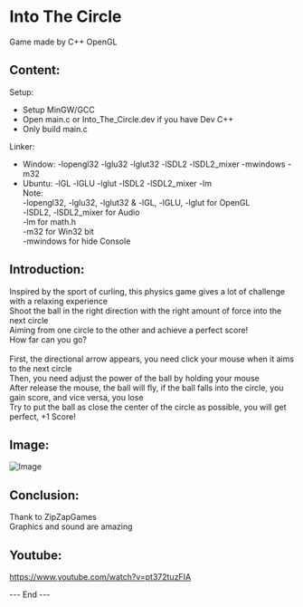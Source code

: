 # Into The Circle

Game made by C++ OpenGL

## Content:

Setup:<br />
- Setup MinGW/GCC<br />
- Open main.c or Into_The_Circle.dev if you have Dev C++<br />
- Only build main.c<br />

Linker:<br />
- Window: -lopengl32 -lglu32 -lglut32 -lSDL2 -lSDL2_mixer -mwindows -m32<br />
- Ubuntu: -lGL -lGLU -lglut -lSDL2 -lSDL2_mixer -lm<br />
Note:<br />
-lopengl32, -lglu32, -lglut32 & -lGL, -lGLU, -lglut for OpenGL<br />
-lSDL2, -lSDL2_mixer for Audio<br />
-lm for math.h<br />
-m32 for Win32 bit<br />
-mwindows for hide Console<br />

## Introduction:

Inspired by the sport of curling, this physics game gives a lot of challenge with a relaxing experience<br />
Shoot the ball in the right direction with the right amount of force into the next circle<br />
Aiming from one circle to the other and achieve a perfect score!<br />
How far can you go?<br />
<br />
First, the directional arrow appears, you need click your mouse when it aims to the next circle<br />
Then, you need adjust the power of the ball by holding your mouse<br />
After release the mouse, the ball will fly, if the ball falls into the circle, you gain score, and vice versa, you lose<br />
Try to put the ball as close the center of the circle as possible, you will get perfect, +1 Score!<br />

## Image:
![Image](http://imgur.com/a/BDqW84h)

## Conclusion:

Thank to ZipZapGames<br />
Graphics and sound are amazing<br />

## Youtube:

https://www.youtube.com/watch?v=pt372tuzFIA

--- End ---
